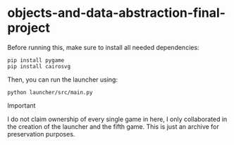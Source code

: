 # objects-and-data-abstraction-final-project

Before running this, make sure to install all needed dependencies:

```
pip install pygame
pip install cairosvg
```

Then, you can run the launcher using:

`python launcher/src/main.py`

> [!IMPORTANT]  
> I do not claim ownership of every single game in here, I only collaborated in the creation of the launcher and the fifth game. This is just an archive for preservation purposes.
